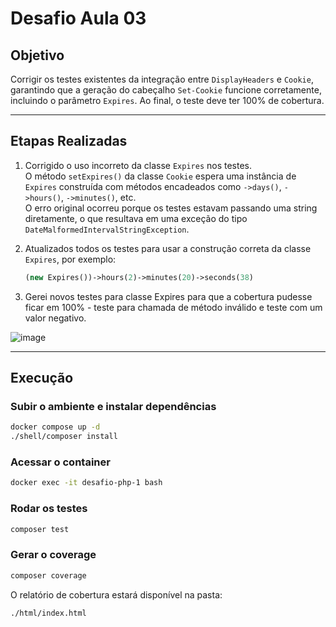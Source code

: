 # Desafio Aula 03

## Objetivo

Corrigir os testes existentes da integração entre `DisplayHeaders` e `Cookie`, garantindo que a geração do cabeçalho `Set-Cookie` funcione corretamente, incluindo o parâmetro `Expires`. Ao final, o teste deve ter 100% de cobertura.

---

## Etapas Realizadas

1. Corrigido o uso incorreto da classe `Expires` nos testes.  
   O método `setExpires()` da classe `Cookie` espera uma instância de `Expires` construída com métodos encadeados como `->days()`, `->hours()`, `->minutes()`, etc.  
   O erro original ocorreu porque os testes estavam passando uma string diretamente, o que resultava em uma exceção do tipo `DateMalformedIntervalStringException`.

2. Atualizados todos os testes para usar a construção correta da classe `Expires`, por exemplo:

    ```php
    (new Expires())->hours(2)->minutes(20)->seconds(38)
    ```

3. Gerei novos testes para classe Expires para que a cobertura pudesse ficar em 100% - teste para chamada de método inválido e teste com um valor negativo.

![image](https://github.com/user-attachments/assets/54b3d379-655d-40c6-aa86-c7fedcae13d4)

---

## Execução

### Subir o ambiente e instalar dependências

```bash
docker compose up -d
./shell/composer install
```

### Acessar o container

```bash
docker exec -it desafio-php-1 bash
```

### Rodar os testes

```bash
composer test
```

### Gerar o coverage

```bash
composer coverage
```

O relatório de cobertura estará disponível na pasta:

```bash
./html/index.html
```
